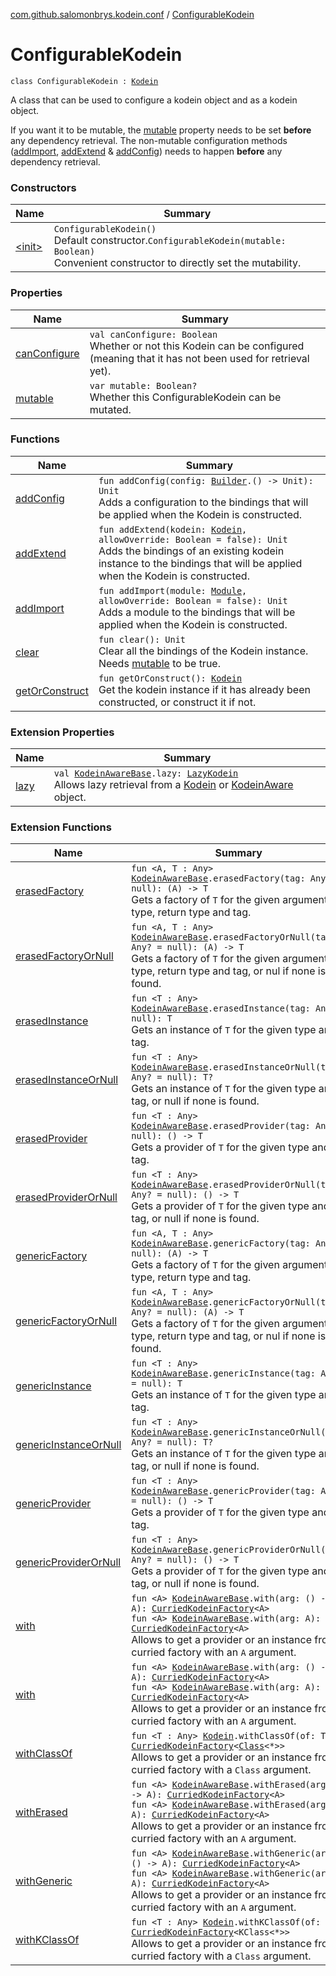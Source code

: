 [com.github.salomonbrys.kodein.conf](../index.md) / [ConfigurableKodein](.)

# ConfigurableKodein

`class ConfigurableKodein : `[`Kodein`](../../com.github.salomonbrys.kodein/-kodein/index.md)

A class that can be used to configure a kodein object and as a kodein object.

If you want it to be mutable, the [mutable](mutable.md) property needs to be set **before** any dependency retrieval.
The non-mutable configuration methods ([addImport](add-import.md), [addExtend](add-extend.md) &amp; [addConfig](add-config.md)) needs to happen **before** any dependency retrieval.

### Constructors

| Name | Summary |
|---|---|
| [&lt;init&gt;](-init-.md) | `ConfigurableKodein()`<br>Default constructor.`ConfigurableKodein(mutable: Boolean)`<br>Convenient constructor to directly set the mutability. |

### Properties

| Name | Summary |
|---|---|
| [canConfigure](can-configure.md) | `val canConfigure: Boolean`<br>Whether or not this Kodein can be configured (meaning that it has not been used for retrieval yet). |
| [mutable](mutable.md) | `var mutable: Boolean?`<br>Whether this ConfigurableKodein can be mutated. |

### Functions

| Name | Summary |
|---|---|
| [addConfig](add-config.md) | `fun addConfig(config: `[`Builder`](../../com.github.salomonbrys.kodein/-kodein/-builder/index.md)`.() -> Unit): Unit`<br>Adds a configuration to the bindings that will be applied when the Kodein is constructed. |
| [addExtend](add-extend.md) | `fun addExtend(kodein: `[`Kodein`](../../com.github.salomonbrys.kodein/-kodein/index.md)`, allowOverride: Boolean = false): Unit`<br>Adds the bindings of an existing kodein instance to the bindings that will be applied when the Kodein is constructed. |
| [addImport](add-import.md) | `fun addImport(module: `[`Module`](../../com.github.salomonbrys.kodein/-kodein/-module/index.md)`, allowOverride: Boolean = false): Unit`<br>Adds a module to the bindings that will be applied when the Kodein is constructed. |
| [clear](clear.md) | `fun clear(): Unit`<br>Clear all the bindings of the Kodein instance. Needs [mutable](mutable.md) to be true. |
| [getOrConstruct](get-or-construct.md) | `fun getOrConstruct(): `[`Kodein`](../../com.github.salomonbrys.kodein/-kodein/index.md)<br>Get the kodein instance if it has already been constructed, or construct it if not. |

### Extension Properties

| Name | Summary |
|---|---|
| [lazy](../../com.github.salomonbrys.kodein/lazy.md) | `val `[`KodeinAwareBase`](../../com.github.salomonbrys.kodein/-kodein-aware-base/index.md)`.lazy: `[`LazyKodein`](../../com.github.salomonbrys.kodein/-lazy-kodein/index.md)<br>Allows lazy retrieval from a [Kodein](../../com.github.salomonbrys.kodein/-kodein/index.md) or [KodeinAware](../../com.github.salomonbrys.kodein/-kodein-aware.md) object. |

### Extension Functions

| Name | Summary |
|---|---|
| [erasedFactory](../../com.github.salomonbrys.kodein/erased-factory.md) | `fun <A, T : Any> `[`KodeinAwareBase`](../../com.github.salomonbrys.kodein/-kodein-aware-base/index.md)`.erasedFactory(tag: Any? = null): (A) -> T`<br>Gets a factory of `T` for the given argument type, return type and tag. |
| [erasedFactoryOrNull](../../com.github.salomonbrys.kodein/erased-factory-or-null.md) | `fun <A, T : Any> `[`KodeinAwareBase`](../../com.github.salomonbrys.kodein/-kodein-aware-base/index.md)`.erasedFactoryOrNull(tag: Any? = null): (A) -> T`<br>Gets a factory of `T` for the given argument type, return type and tag, or nul if none is found. |
| [erasedInstance](../../com.github.salomonbrys.kodein/erased-instance.md) | `fun <T : Any> `[`KodeinAwareBase`](../../com.github.salomonbrys.kodein/-kodein-aware-base/index.md)`.erasedInstance(tag: Any? = null): T`<br>Gets an instance of `T` for the given type and tag. |
| [erasedInstanceOrNull](../../com.github.salomonbrys.kodein/erased-instance-or-null.md) | `fun <T : Any> `[`KodeinAwareBase`](../../com.github.salomonbrys.kodein/-kodein-aware-base/index.md)`.erasedInstanceOrNull(tag: Any? = null): T?`<br>Gets an instance of `T` for the given type and tag, or null if none is found. |
| [erasedProvider](../../com.github.salomonbrys.kodein/erased-provider.md) | `fun <T : Any> `[`KodeinAwareBase`](../../com.github.salomonbrys.kodein/-kodein-aware-base/index.md)`.erasedProvider(tag: Any? = null): () -> T`<br>Gets a provider of `T` for the given type and tag. |
| [erasedProviderOrNull](../../com.github.salomonbrys.kodein/erased-provider-or-null.md) | `fun <T : Any> `[`KodeinAwareBase`](../../com.github.salomonbrys.kodein/-kodein-aware-base/index.md)`.erasedProviderOrNull(tag: Any? = null): () -> T`<br>Gets a provider of `T` for the given type and tag, or null if none is found. |
| [genericFactory](../../com.github.salomonbrys.kodein/generic-factory.md) | `fun <A, T : Any> `[`KodeinAwareBase`](../../com.github.salomonbrys.kodein/-kodein-aware-base/index.md)`.genericFactory(tag: Any? = null): (A) -> T`<br>Gets a factory of `T` for the given argument type, return type and tag. |
| [genericFactoryOrNull](../../com.github.salomonbrys.kodein/generic-factory-or-null.md) | `fun <A, T : Any> `[`KodeinAwareBase`](../../com.github.salomonbrys.kodein/-kodein-aware-base/index.md)`.genericFactoryOrNull(tag: Any? = null): (A) -> T`<br>Gets a factory of `T` for the given argument type, return type and tag, or nul if none is found. |
| [genericInstance](../../com.github.salomonbrys.kodein/generic-instance.md) | `fun <T : Any> `[`KodeinAwareBase`](../../com.github.salomonbrys.kodein/-kodein-aware-base/index.md)`.genericInstance(tag: Any? = null): T`<br>Gets an instance of `T` for the given type and tag. |
| [genericInstanceOrNull](../../com.github.salomonbrys.kodein/generic-instance-or-null.md) | `fun <T : Any> `[`KodeinAwareBase`](../../com.github.salomonbrys.kodein/-kodein-aware-base/index.md)`.genericInstanceOrNull(tag: Any? = null): T?`<br>Gets an instance of `T` for the given type and tag, or null if none is found. |
| [genericProvider](../../com.github.salomonbrys.kodein/generic-provider.md) | `fun <T : Any> `[`KodeinAwareBase`](../../com.github.salomonbrys.kodein/-kodein-aware-base/index.md)`.genericProvider(tag: Any? = null): () -> T`<br>Gets a provider of `T` for the given type and tag. |
| [genericProviderOrNull](../../com.github.salomonbrys.kodein/generic-provider-or-null.md) | `fun <T : Any> `[`KodeinAwareBase`](../../com.github.salomonbrys.kodein/-kodein-aware-base/index.md)`.genericProviderOrNull(tag: Any? = null): () -> T`<br>Gets a provider of `T` for the given type and tag, or null if none is found. |
| [with](../../com.github.salomonbrys.kodein/with.md) | `fun <A> `[`KodeinAwareBase`](../../com.github.salomonbrys.kodein/-kodein-aware-base/index.md)`.with(arg: () -> A): `[`CurriedKodeinFactory`](../../com.github.salomonbrys.kodein/-curried-kodein-factory/index.md)`<A>`<br>`fun <A> `[`KodeinAwareBase`](../../com.github.salomonbrys.kodein/-kodein-aware-base/index.md)`.with(arg: A): `[`CurriedKodeinFactory`](../../com.github.salomonbrys.kodein/-curried-kodein-factory/index.md)`<A>`<br>Allows to get a provider or an instance from a curried factory with an `A` argument. |
| [with](../../com.github.salomonbrys.kodein.erased/with.md) | `fun <A> `[`KodeinAwareBase`](../../com.github.salomonbrys.kodein/-kodein-aware-base/index.md)`.with(arg: () -> A): `[`CurriedKodeinFactory`](../../com.github.salomonbrys.kodein/-curried-kodein-factory/index.md)`<A>`<br>`fun <A> `[`KodeinAwareBase`](../../com.github.salomonbrys.kodein/-kodein-aware-base/index.md)`.with(arg: A): `[`CurriedKodeinFactory`](../../com.github.salomonbrys.kodein/-curried-kodein-factory/index.md)`<A>`<br>Allows to get a provider or an instance from a curried factory with an `A` argument. |
| [withClassOf](../../com.github.salomonbrys.kodein/with-class-of.md) | `fun <T : Any> `[`Kodein`](../../com.github.salomonbrys.kodein/-kodein/index.md)`.withClassOf(of: T): `[`CurriedKodeinFactory`](../../com.github.salomonbrys.kodein/-curried-kodein-factory/index.md)`<`[`Class`](http://docs.oracle.com/javase/6/docs/api/java/lang/Class.html)`<*>>`<br>Allows to get a provider or an instance from a curried factory with a `Class` argument. |
| [withErased](../../com.github.salomonbrys.kodein/with-erased.md) | `fun <A> `[`KodeinAwareBase`](../../com.github.salomonbrys.kodein/-kodein-aware-base/index.md)`.withErased(arg: () -> A): `[`CurriedKodeinFactory`](../../com.github.salomonbrys.kodein/-curried-kodein-factory/index.md)`<A>`<br>`fun <A> `[`KodeinAwareBase`](../../com.github.salomonbrys.kodein/-kodein-aware-base/index.md)`.withErased(arg: A): `[`CurriedKodeinFactory`](../../com.github.salomonbrys.kodein/-curried-kodein-factory/index.md)`<A>`<br>Allows to get a provider or an instance from a curried factory with an `A` argument. |
| [withGeneric](../../com.github.salomonbrys.kodein/with-generic.md) | `fun <A> `[`KodeinAwareBase`](../../com.github.salomonbrys.kodein/-kodein-aware-base/index.md)`.withGeneric(arg: () -> A): `[`CurriedKodeinFactory`](../../com.github.salomonbrys.kodein/-curried-kodein-factory/index.md)`<A>`<br>`fun <A> `[`KodeinAwareBase`](../../com.github.salomonbrys.kodein/-kodein-aware-base/index.md)`.withGeneric(arg: A): `[`CurriedKodeinFactory`](../../com.github.salomonbrys.kodein/-curried-kodein-factory/index.md)`<A>`<br>Allows to get a provider or an instance from a curried factory with an `A` argument. |
| [withKClassOf](../../com.github.salomonbrys.kodein/with-k-class-of.md) | `fun <T : Any> `[`Kodein`](../../com.github.salomonbrys.kodein/-kodein/index.md)`.withKClassOf(of: T): `[`CurriedKodeinFactory`](../../com.github.salomonbrys.kodein/-curried-kodein-factory/index.md)`<KClass<*>>`<br>Allows to get a provider or an instance from a curried factory with a `Class` argument. |
